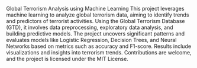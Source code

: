 Global Terrorism Analysis using Machine Learning
This project leverages machine learning to analyze global terrorism data, aiming to identify trends and predictors of terrorist activities. Using the Global Terrorism Database (GTD), it involves data preprocessing, exploratory data analysis, and building predictive models. The project uncovers significant patterns and evaluates models like Logistic Regression, Decision Trees, and Neural Networks based on metrics such as accuracy and F1-score. Results include visualizations and insights into terrorism trends. Contributions are welcome, and the project is licensed under the MIT License.

